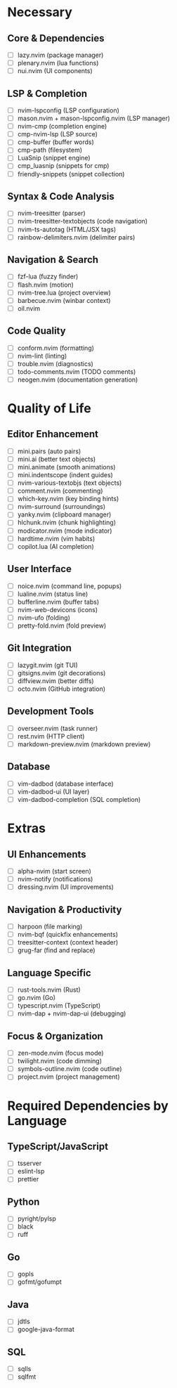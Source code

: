# Necessary

## Core & Dependencies

- [ ] lazy.nvim (package manager)
- [ ] plenary.nvim (lua functions)
- [ ] nui.nvim (UI components)

## LSP & Completion

- [ ] nvim-lspconfig (LSP configuration)
- [ ] mason.nvim + mason-lspconfig.nvim (LSP manager)
- [ ] nvim-cmp (completion engine)
- [ ] cmp-nvim-lsp (LSP source)
- [ ] cmp-buffer (buffer words)
- [ ] cmp-path (filesystem)
- [ ] LuaSnip (snippet engine)
- [ ] cmp_luasnip (snippets for cmp)
- [ ] friendly-snippets (snippet collection)

## Syntax & Code Analysis

- [ ] nvim-treesitter (parser)
- [ ] nvim-treesitter-textobjects (code navigation)
- [ ] nvim-ts-autotag (HTML/JSX tags)
- [ ] rainbow-delimiters.nvim (delimiter pairs)

## Navigation & Search

- [ ] fzf-lua (fuzzy finder)
- [ ] flash.nvim (motion)
- [ ] nvim-tree.lua (project overview)
- [ ] barbecue.nvim (winbar context)
- [ ] oil.nvim

## Code Quality

- [ ] conform.nvim (formatting)
- [ ] nvim-lint (linting)
- [ ] trouble.nvim (diagnostics)
- [ ] todo-comments.nvim (TODO comments)
- [ ] neogen.nvim (documentation generation)

# Quality of Life

## Editor Enhancement

- [ ] mini.pairs (auto pairs)
- [ ] mini.ai (better text objects)
- [ ] mini.animate (smooth animations)
- [ ] mini.indentscope (indent guides)
- [ ] nvim-various-textobjs (text objects)
- [ ] comment.nvim (commenting)
- [ ] which-key.nvim (key binding hints)
- [ ] nvim-surround (surroundings)
- [ ] yanky.nvim (clipboard manager)
- [ ] hlchunk.nvim (chunk highlighting)
- [ ] modicator.nvim (mode indicator)
- [ ] hardtime.nvim (vim habits)
- [ ] copilot.lua (AI completion)

## User Interface

- [ ] noice.nvim (command line, popups)
- [ ] lualine.nvim (status line)
- [ ] bufferline.nvim (buffer tabs)
- [ ] nvim-web-devicons (icons)
- [ ] nvim-ufo (folding)
- [ ] pretty-fold.nvim (fold preview)

## Git Integration

- [ ] lazygit.nvim (git TUI)
- [ ] gitsigns.nvim (git decorations)
- [ ] diffview.nvim (better diffs)
- [ ] octo.nvim (GitHub integration)

## Development Tools

- [ ] overseer.nvim (task runner)
- [ ] rest.nvim (HTTP client)
- [ ] markdown-preview.nvim (markdown preview)

## Database

- [ ] vim-dadbod (database interface)
- [ ] vim-dadbod-ui (UI layer)
- [ ] vim-dadbod-completion (SQL completion)

# Extras

## UI Enhancements

- [ ] alpha-nvim (start screen)
- [ ] nvim-notify (notifications)
- [ ] dressing.nvim (UI improvements)

## Navigation & Productivity

- [ ] harpoon (file marking)
- [ ] nvim-bqf (quickfix enhancements)
- [ ] treesitter-context (context header)
- [ ] grug-far (find and replace)

## Language Specific

- [ ] rust-tools.nvim (Rust)
- [ ] go.nvim (Go)
- [ ] typescript.nvim (TypeScript)
- [ ] nvim-dap + nvim-dap-ui (debugging)

## Focus & Organization

- [ ] zen-mode.nvim (focus mode)
- [ ] twilight.nvim (code dimming)
- [ ] symbols-outline.nvim (code outline)
- [ ] project.nvim (project management)

# Required Dependencies by Language

## TypeScript/JavaScript

- [ ] tsserver
- [ ] eslint-lsp
- [ ] prettier

## Python

- [ ] pyright/pylsp
- [ ] black
- [ ] ruff

## Go

- [ ] gopls
- [ ] gofmt/gofumpt

## Java

- [ ] jdtls
- [ ] google-java-format

## SQL

- [ ] sqlls
- [ ] sqlfmt
